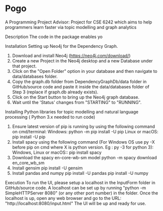 # Pogo
A Programming Project Advisor: 
Project for CSE 6242 which aims to help programmers learn faster via topic modelling and graph analytics

Description
The code in the package enables yo


Installation
Setting up Neo4j for the Dependency Graph.
1. Download and install Neo4j (https://neo4j.com/download/)
2. Create a new Project in the Neo4j desktop and a new Database under that project.
3. Click on the "Open Folder" option in your database and then navigate to data/databases folder.
4. Copy the graph.db folder from DependencyGraphDb/data folder in GitHub/source code and paste it inside the data/databases folder of Step 3 (replace if graph.db already exists).
5. Click on the Start button to bring up the Neo4j graph database.
6. Wait until the 'Status' changes from "STARTING" to "RUNNING".

Installing Python libraries for topic modelling and natural language processing ( Python 3.x needed to run code)
1. Ensure latest version of pip is running by using the following command on cmd/terminal:
       Windows:  python -m pip install -U pip
       Linux or macOS: pip install -U pip
2. Install spacy using the following command (For Windows OS use py -X before pip on cmd where X is python version. Eg : py -3 for python 3):
       Windows, Linux or macOS:: pip install spacy
3. Download the spacy en-core-wb-sm model
       python -m spacy download en_core_wb_sm
4. Install gensim
      pip install -U gensim
5. Install pandas and numpy
      pip install -U pandas
      pip install -U numpy
 

Execution
To run the UI, please setup a localhost in the InputForm folder in GitHub/source code.
A localhost can be set up by running "python -m SimpleHTTPServer 8080" (or any other port number) in the folder.
Once the localhost is up, open any web browser and go to the URL: "http://localhost:8080/input.html"
The UI will be up and ready for use.
